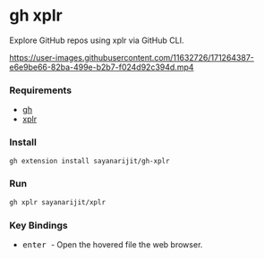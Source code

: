 gh xplr
=======

Explore GitHub repos using xplr via GitHub CLI.

https://user-images.githubusercontent.com/11632726/171264387-e6e9be66-82ba-499e-b2b7-f024d92c394d.mp4

### Requirements

- [gh](https://cli.github.com)
- [xplr](https://xplr.dev)

### Install

```bash
gh extension install sayanarijit/gh-xplr
```

### Run

```bash
gh xplr sayanarijit/xplr
```

### Key Bindings

- <kbd> enter </kbd> - Open the hovered file the web browser.
